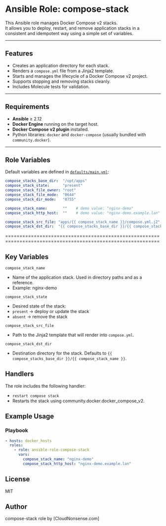 # Ansible Role: compose-stack

This Ansible role manages Docker Compose v2 stacks.  
It allows you to deploy, restart, and remove application stacks in a consistent and idempotent way using a simple set of variables.

---

## Features

- Creates an application directory for each stack.
- Renders a `compose.yml` file from a Jinja2 template.
- Starts and manages the lifecycle of a Docker Compose v2 project.
- Supports stopping and removing stacks cleanly.
- Includes Molecule tests for validation.

---

## Requirements

- **Ansible** ≥ 2.12  
- **Docker Engine** running on the target host.  
- **Docker Compose v2 plugin** installed.  
- Python libraries: `docker` and `docker-compose` (usually bundled with `community.docker`).  

---

## Role Variables

Default variables are defined in [`defaults/main.yml`](defaults/main.yml):

```yaml
compose_stacks_base_dir:  "/opt/apps"
compose_stack_state:      "present"
compose_stack_file_owner: "root"
compose_stack_file_mode:  "0644"
compose_stack_dir_mode:   "0755"

compose_stack_name:       ""    # demo value: "nginx-demo"
compose_stack_http_host:  ""    # demo value: "nginx-demo.example.lan"

compose_stack_src_file: "apps/{{ compose_stack_name }}/compose.yml.j2"
compose_stack_dst_dir:  "{{ compose_stacks_base_dir }}/{{ compose_stack_name }}"
```
============================================================================================================
## Key Variables

`compose_stack_name`
  * Name of the application stack. Used in directory paths and as a reference.
  * Example: nginx-demo

`compose_stack_state`
  * Desired state of the stack:
  * `present` → deploy or update the stack
  * `absent` → remove the stack

`compose_stack_src_file`
  * Path to the Jinja2 template that will render into `compose.yml`.

`compose_stack_dst_dir`
  * Destination directory for the stack. Defaults to `{{ compose_stacks_base_dir }}/{{ compose_stack_name }}`.

## Handlers
The role includes the following handler:
  * `restart compose stack` 
  * Restarts the stack using community.docker.docker_compose_v2.

## Example Usage
### Playbook
```yaml
- hosts: docker_hosts
  roles:
    - role: ansible-role-compose-stack
      vars:
        compose_stack_name: "nginx-demo"
        compose_stack_http_host: "nginx-demo.example.lan"
```

## License
MIT

## Author
compose-stack role by [CloudNonsense.com]